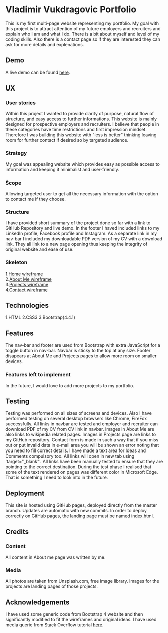 # Vladimir Vukdragovic Portfolio  
This is my first multi-page website representing my portfolio.
My goal with this project is to attract attention of my future employers and recruiters and explain who I am 
and what I do. There is a bit about myself and level of my coding skills.
Also there is a contact page so if they are interested they can ask for more details and explenations.
## Demo  
A live demo can be found [here](https://alchemist2016.github.io/VladimirVukdragovicCV/).
## UX  
### User stories
Within this project I wanted to provide clarity of purpose, natural flow of structure, and easy access to 
further informations.
This website is mainly designed for prospective employers and recruiters. 
I believe that people in these categories have time restrictions and first impression mindset. 
Therefore I was building this website with "less is better" thinking leaving room for further contact if desired so by targeted audience.
### Strategy
My goal was appealing website which provides easy as possible access to information and keeping it minimalist 
and user-friendly.
### Scope
Allowing targeted user to get all the necessary information with the option to contact me if they choose.
### Structure
I have provided short summary of the project done so far with a link to GitHub Repository and live demo. 
In the footer I haved included links to my LinkedIn profile, Facebook profile and Instagram.
As a separate link in my nav-bar I included my downloadable PDF version of my CV with a download link.
They all link to a new page opening thus keeping the integrity of original website and ease of use.
### Skeleton
1.[Home wireframe](https://alchemist2016.github.io/VladimirVukdragovicCV/assets/wireframes/home.jpg)  
2.[About Me wireframe](https://alchemist2016.github.io/VladimirVukdragovicCV/assets/wireframes/about_me.jpg)  
3.[Projects wireframe](https://alchemist2016.github.io/VladimirVukdragovicCV/assets/wireframes/projects.jpg)  
4.[Contact wireframe](https://alchemist2016.github.io/VladimirVukdragovicCV/assets/wireframes/contact.jpg)  
## Technologies  
1.HTML
2.CSS3
3.Bootstrap(4.4.1)
## Features  
The nav-bar and footer are used from Bootstrap with extra JavaScript for a toggle button in nav-bar. Navbar is sticky to the top at any size. Footer disapears at About Me and Projects pages to allow more room on smaller devices.
### Features left to implement
In the future, I would love to add more projects to my portfolio.
## Testing  
Testing was performed on all sizes of screens and devices. Also I have performed testing on several desktop browsers like Chrome, FireFox successfully. All links in navbar are tested and employer and recruiter can download PDF of my CV from CV link in navbar. Images in About Me are also links to wikipedia related pages. Images in Projects page are links to my GitHub repository.
Contact form is made in such a way that if you miss out or put invalid data in e-mail area you will be shown an error noting that you need to fill correct details. I have made a text area for Ideas and Comments compulsory too.
All links will open in new tab using 'target="_blank"'. All links have been manually tested to ensure that they are pointing to the correct destination.
During the test phase I realised that some of the text rendered on pages was different color in Microsoft Edge. That is something I need to look into in the future.
## Deployment  
This site is hosted using GitHub pages, deployed directly from the master branch. Updates are automatic with new commits. In order to deploy correctly on GitHub pages, the landing page must be named index.html.
## Credits  
### Content
All content in About me page was written by me.
### Media
All photos are taken from Unsplash.com, free image library. Images for the projects are landing pages of those projects.
## Acknowledgements  
I have used some generic code from Bootstrap 4 website and then significantly modified to fit the wireframes and original ideas.
I have used media querie from Stack Overflow tutorial [here](https://stackoverflow.com/questions/tagged/media-queries).
